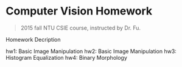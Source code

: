Computer Vision Homework
========================

> 2015 fall NTU CSIE course, instructed by Dr. Fu.

Homework Decription

hw1: Basic Image Manipulation
hw2: Basic Image Manipulation
hw3: Histogram Equalization
hw4: Binary Morphology



